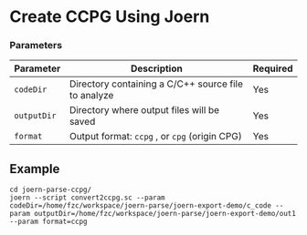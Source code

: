 # Create CCPG Using Joern
### Parameters

| Parameter  | Description                                                                 | Required |
|------------|-----------------------------------------------------------------------------|----------|
| `codeDir`  | Directory containing a C/C++ source file to analyze                          | Yes      |
| `outputDir` | Directory where output files will be saved                                  | Yes      |
| `format`   | Output format: `ccpg` , or `cpg` (origin CPG) | Yes      |

## Example
```
cd joern-parse-ccpg/
joern --script convert2ccpg.sc --param codeDir=/home/fzc/workspace/joern-parse/joern-export-demo/c_code --param outputDir=/home/fzc/workspace/joern-parse/joern-export-demo/out1 --param format=ccpg
